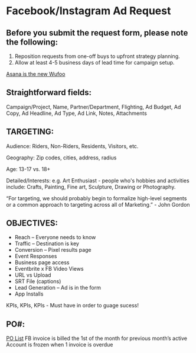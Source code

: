 # Facebook/Instagram Ad Request

## Before you submit the request form, please note the following:
1. Reposition requests from one-off buys to upfront strategy planning.
2. Allow at least 4-5 business days of lead time for campaign setup.

[Asana is the new Wufoo](https://form.asana.com/?k=-FszA8cy6ezQ0Um9fPQdQg&d=112319914427543)

## Straightforward fields:
Campaign/Project, Name, Partner/Department, Flighting, Ad Budget, Ad Copy, Ad Headline, Ad Type, Ad Link, Notes, Attachments

## TARGETING:

Audience: Riders, Non-Riders, Residents, Visitors, etc.

Geography: Zip codes, cities, address, radius

Age: 13-17 vs. 18+

Detailed/Interests: e.g. Art Enthusiast - people who's hobbies and activities include: Crafts, Painting, Fine art, Sculpture, Drawing or Photography.

“For targeting, we should probably begin to formalize high-level segments or a common approach to targeting across all of Marketing.” - John Gordon

## OBJECTIVES:
- Reach – Everyone needs to know
- Traffic – Destination is key
- Conversion – Pixel results page
- Event Responses
- Business page access
- Eventbrite x FB
Video Views
- URL vs Upload
- SRT File (captions)
- Lead Generation –  Ad is in the form
- App Installs

KPIs, KPIs, KPIs - Must have in order to guage sucess!

## PO#:
[PO List](https://paper.dropbox.com/doc/pp-NEW-FB-PO-List-of-Projects-MB68463000--A911gSf7Dv_Jc2naopJevfyGAg-fvnLthDod0XTIkjBVLe5V)
FB invoice is billed the 1st of the month for previous month’s active​
Account is frozen when 1 invoice is overdue
